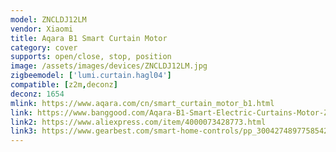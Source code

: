 ```yaml
---
model: ZNCLDJ12LM
vendor: Xiaomi
title: Aqara B1 Smart Curtain Motor 
category: cover
supports: open/close, stop, position
image: /assets/images/devices/ZNCLDJ12LM.jpg
zigbeemodel: ['lumi.curtain.hagl04']
compatible: [z2m,deconz]
deconz: 1654
mlink: https://www.aqara.com/cn/smart_curtain_motor_b1.html
link: https://www.banggood.com/Aqara-B1-Smart-Electric-Curtains-Motor-Zig-bee-APP-Wireless-Remote-Control-Voice-Control-Li-Battery-Adapter-Supply-works-with-Mijia-from-Xiaomi-Youpin-p-1489920.html
link2: https://www.aliexpress.com/item/4000073428773.html
link3: https://www.gearbest.com/smart-home-controls/pp_3004274897758542.html
---
```

